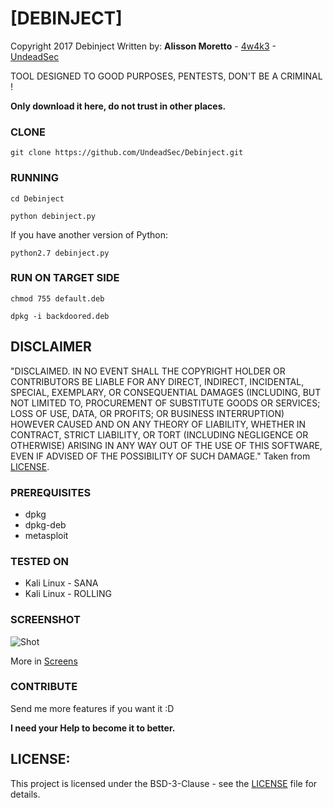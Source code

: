 # [DEBINJECT]

Copyright 2017 Debinject
Written by: **Alisson Moretto** - [4w4k3](https://github.com/4w4k3) - [UndeadSec](https://github.com/UndeadSec)

TOOL DESIGNED TO GOOD PURPOSES, PENTESTS, DON'T BE A CRIMINAL !

**Only download it here, do not trust in other places.**

### CLONE
```
git clone https://github.com/UndeadSec/Debinject.git
```

### RUNNING
```
cd Debinject
```

```
python debinject.py
```

If you have another version of Python:

```
python2.7 debinject.py
```

### RUN ON TARGET SIDE

```
chmod 755 default.deb
```

```
dpkg -i backdoored.deb
```

## DISCLAIMER

"DISCLAIMED. IN NO EVENT SHALL THE COPYRIGHT HOLDER OR CONTRIBUTORS BE LIABLE
FOR ANY DIRECT, INDIRECT, INCIDENTAL, SPECIAL, EXEMPLARY, OR CONSEQUENTIAL
DAMAGES (INCLUDING, BUT NOT LIMITED TO, PROCUREMENT OF SUBSTITUTE GOODS OR
SERVICES; LOSS OF USE, DATA, OR PROFITS; OR BUSINESS INTERRUPTION) HOWEVER
CAUSED AND ON ANY THEORY OF LIABILITY, WHETHER IN CONTRACT, STRICT LIABILITY,
OR TORT (INCLUDING NEGLIGENCE OR OTHERWISE) ARISING IN ANY WAY OUT OF THE USE
OF THIS SOFTWARE, EVEN IF ADVISED OF THE POSSIBILITY OF SUCH DAMAGE."
Taken from [LICENSE](LICENSE).

### PREREQUISITES

* dpkg
* dpkg-deb
* metasploit


### TESTED ON

+ Kali Linux - SANA
+ Kali Linux - ROLLING

### SCREENSHOT
![Shot](https://github.com/UndeadSec/Debinject/blob/master/Screens/sc.png)

More in [Screens](Screens)

### CONTRIBUTE
Send me more features if you want it :D

**I need your Help to become it to better.**

## LICENSE:

This project is licensed under the BSD-3-Clause - see the [LICENSE](LICENSE) file for details.
